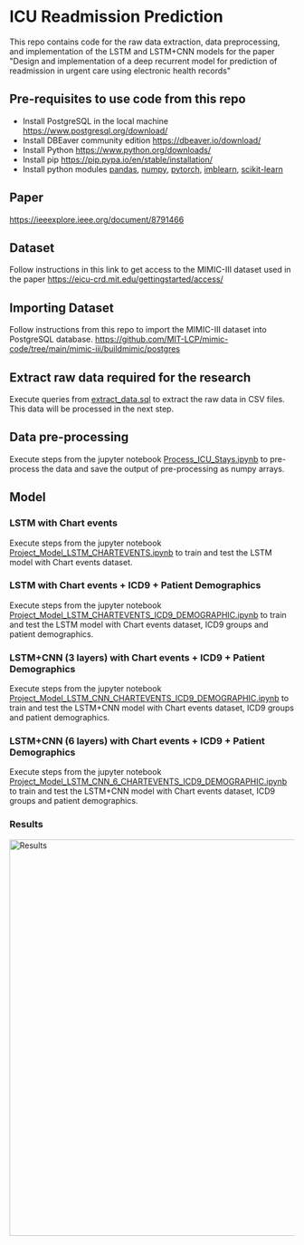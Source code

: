 # ICU Readmission Prediction

 This repo contains code for the raw data extraction, data preprocessing, and implementation of the LSTM and LSTM+CNN models for the paper "Design and implementation of a deep recurrent model for prediction of readmission in urgent care using electronic health records"

## Pre-requisites to use code from this repo

- Install PostgreSQL in the local machine <https://www.postgresql.org/download/>
- Install DBEaver community edition <https://dbeaver.io/download/>
- Install Python <https://www.python.org/downloads/>
- Install pip <https://pip.pypa.io/en/stable/installation/>
- Install python modules [pandas](https://pandas.pydata.org/docs/getting_started/install.html#installing-from-pypi), [numpy](https://numpy.org/install/), [pytorch](https://pytorch.org/get-started/locally/#start-locally), [imblearn](https://pypi.org/project/imblearn/), [scikit-learn](https://scikit-learn.org/stable/install.html)


## Paper

<https://ieeexplore.ieee.org/document/8791466>

## Dataset

Follow instructions in this link to get access to the MIMIC-III dataset used in the paper <https://eicu-crd.mit.edu/gettingstarted/access/>

## Importing Dataset

Follow instructions from this repo to import the MIMIC-III dataset into PostgreSQL database. <https://github.com/MIT-LCP/mimic-code/tree/main/mimic-iii/buildmimic/postgres>

## Extract raw data required for the research

Execute queries from [extract_data.sql](/extract_data.sql)  to extract the raw data in CSV files. This data will be processed in the next step. 

## Data pre-processing

Execute steps from the jupyter notebook [Process_ICU_Stays.ipynb](/Process_ICU_Stays.ipynb) to pre-process the data and save the output of pre-processing as numpy arrays.

## Model

### LSTM with Chart events

Execute steps from the jupyter notebook [Project_Model_LSTM_CHARTEVENTS.ipynb](/Project_Model_LSTM_CHARTEVENTS.ipynb) to train and test the LSTM model with Chart events dataset.

### LSTM  with Chart events + ICD9 + Patient Demographics

Execute steps from the jupyter notebook [Project_Model_LSTM_CHARTEVENTS_ICD9_DEMOGRAPHIC.ipynb](/Project_Model_LSTM_CHARTEVENTS_ICD9_DEMOGRAPHIC.ipynb) to train and test the LSTM model with Chart events dataset, ICD9 groups and patient demographics.

### LSTM+CNN (3 layers)  with Chart events + ICD9 + Patient Demographics

Execute steps from the jupyter notebook [Project_Model_LSTM_CNN_CHARTEVENTS_ICD9_DEMOGRAPHIC.ipynb](/Project_Model_LSTM_CNN_CHARTEVENTS_ICD9_DEMOGRAPHIC.ipynb) to train and test the LSTM+CNN model with Chart events dataset, ICD9 groups and patient demographics.

### LSTM+CNN (6 layers)  with Chart events + ICD9 + Patient Demographics

Execute steps from the jupyter notebook [Project_Model_LSTM_CNN_6_CHARTEVENTS_ICD9_DEMOGRAPHIC.ipynb](/Project_Model_LSTM_CNN_6_CHARTEVENTS_ICD9_DEMOGRAPHIC.ipynb) to train and test the LSTM+CNN model with Chart events dataset, ICD9 groups and patient demographics.

### Results


<img width="700" alt="Results" src="https://user-images.githubusercontent.com/5384400/167064222-d7611143-090c-4408-b87d-3890f3d97462.png">
